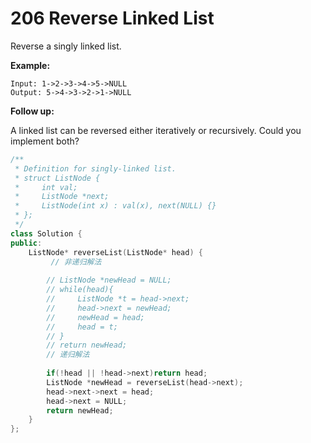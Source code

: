 # 206 Reverse Linked List

Reverse a singly linked list.

**Example:**

```
Input: 1->2->3->4->5->NULL
Output: 5->4->3->2->1->NULL
```

**Follow up:**

A linked list can be reversed either iteratively or recursively. Could you implement both?

```C++
/**
 * Definition for singly-linked list.
 * struct ListNode {
 *     int val;
 *     ListNode *next;
 *     ListNode(int x) : val(x), next(NULL) {}
 * };
 */
class Solution {
public:
    ListNode* reverseList(ListNode* head) {
         // 非递归解法
        
        // ListNode *newHead = NULL;
        // while(head){
        //     ListNode *t = head->next;
        //     head->next = newHead;
        //     newHead = head;
        //     head = t;
        // }
        // return newHead;
        // 递归解法
        
        if(!head || !head->next)return head;
        ListNode *newHead = reverseList(head->next);
        head->next->next = head;
        head->next = NULL;
        return newHead;
    }
};
```



```C++

```

